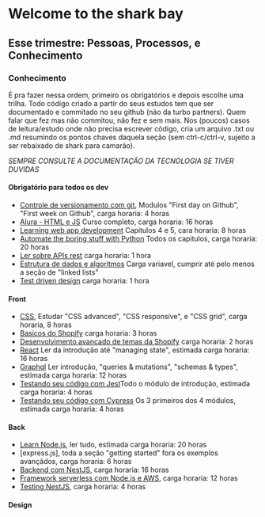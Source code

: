 # Welcome to the shark bay

## Esse trimestre: Pessoas, Processos, e Conhecimento

### Conhecimento
É pra fazer nessa ordem, primeiro os obrigatórios e depois escolhe uma trilha. Todo código criado a partir do seus estudos tem que ser documentado e commitado no seu github (não da turbo partners). Quem falar que fez mas não commitou, não fez e sem mais. Nos (poucos) casos de leitura/estudo onde não precisa escrever código, cria um arquivo .txt ou .md resumindo os pontos chaves daquela seção (sem ctrl-c/ctrl-v, sujeito a ser rebaixado de shark para camarão).

*SEMPRE CONSULTE A DOCUMENTAÇÃO DA TECNOLOGIA SE TIVER DUVIDAS* 

#### Obrigatório para todos os dev
- [Controle de versionamento com git](https://skills.github.com/), Modulos "First day on Github", "First week on Github", carga horaria: 4 horas
- [Alura - HTML e JS](https://cursos.alura.com.br/course/logica-programacao-javascript-html) Curso completo, carga horaria: 16 horas
- [Learning web app development](https://drive.google.com/file/d/1Vpda9qM3CZqjLIm9tNl0JhgO8VOd_x2L/view?usp=sharing) Capitulos 4 e 5, cara horaria: 8 horas
- [Automate the boring stuff with Python](https://www.udemy.com/course/automate/) Todos os capitulos, carga horaria: 20 horas
- [Ler sobre APIs rest](https://aws.amazon.com/what-is/restful-api/) carga horaria: 1 hora
- [Estrutura de dados e algoritmos](https://leetcode.com/explore/featured/card/leetcodes-interview-crash-course-data-structures-and-algorithms/) Carga variavel, cumprir até pelo menos a seção de "linked lists"
- [Test driven design](https://github.com/dwyl/learn-tdd) carga horaria: 1 hora

#### Front
- [CSS](https://www.w3schools.com/css/), Estudar "CSS advanced", "CSS responsive", e "CSS grid", carga horaria, 8 horas
- [Basicos do Shopify](https://www.skillshare.com/pt/classes/Conceitos-basicos-sobre-Shopify-para-desenvolvedores-da-Web-da-configuracao-da-loja-a-temas-personalizados/1070001866) carga horaria: 3 horas
- [Desenvolvimento avancado de temas da Shopify](https://www.skillshare.com/pt/classes/Desenvolvimento-avancado-de-temas-da-Shopify/708093439?utm_campaign=video-embed-708093439&utm_source=Video&utm_medium=video-embed) carga horaria: 2 horas
- [React](https://beta.reactjs.org/learn) Ler da introdução até "managing state", estimada carga horaria: 16 horas
- [Graphql](https://graphql.org/learn/) Ler introdução, "queries & mutations", "schemas & types", estimada carga horaria: 12 horas
- [Testando seu código com Jest](https://jestjs.io/docs/asynchronous)Todo o módulo de introdução, estimada carga horaria: 4 horas
- [Testando seu código com Cypress](https://learn.cypress.io/) Os 3 primeiros dos 4 módulos, estimada carga horaria: 4 horas

#### Back
- [Learn Node.js](https://nodejs.dev/en/learn/), ler tudo, estimada carga horaria: 20 horas
- [express.js], toda a seção "getting started" fora os exemplos avançãdos, carga horaria: 6 horas
- [Backend com NestJS](https://www.udemy.com/course/nestjs-zero-to-hero/), carga horaria: 16 horas
- [Framework serverless com Node.js e AWS](https://www.udemy.com/course/serverless-framework/), carga horaria: 12 horas
- [Testing NestJS](https://docs.nestjs.com/fundamentals/testing#testing), carga horaria: 4 horas

#### Design

